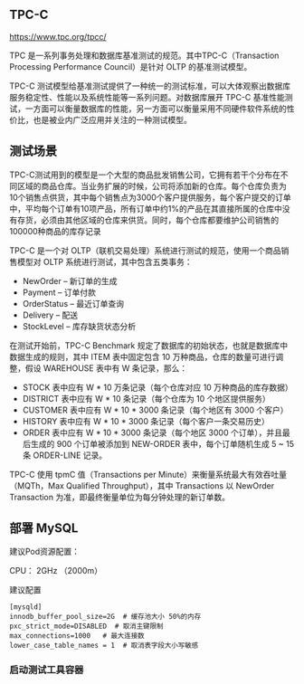 ## TPC-C

<https://www.tpc.org/tpcc/>

TPC 是一系列事务处理和数据库基准测试的规范。其中TPC-C（Transaction Processing Performance Council）是针对 OLTP 的基准测试模型。

TPC-C 测试模型给基准测试提供了一种统一的测试标准，可以大体观察出数据库服务稳定性、性能以及系统性能等一系列问题。对数据库展开 TPC-C 基准性能测试，一方面可以衡量数据库的性能，另一方面可以衡量采用不同硬件软件系统的性价比，也是被业内广泛应用并关注的一种测试模型。

## 测试场景

TPC-C测试用到的模型是一个大型的商品批发销售公司，它拥有若干个分布在不同区域的商品仓库。当业务扩展的时候，公司将添加新的仓库。每个仓库负责为10个销售点供货，其中每个销售点为3000个客户提供服务，每个客户提交的订单中，平均每个订单有10项产品，所有订单中约1%的产品在其直接所属的仓库中没有存货，必须由其他区域的仓库来供货。同时，每个仓库都要维护公司销售的100000种商品的库存记录

TPC-C 是一个对 OLTP（联机交易处理）系统进行测试的规范，使用一个商品销售模型对 OLTP 系统进行测试，其中包含五类事务：

* NewOrder – 新订单的生成
* Payment – 订单付款
* OrderStatus – 最近订单查询
* Delivery – 配送
* StockLevel – 库存缺货状态分析

在测试开始前，TPC-C Benchmark 规定了数据库的初始状态，也就是数据库中数据生成的规则，其中 ITEM 表中固定包含 10 万种商品，仓库的数量可进行调整，假设 WAREHOUSE 表中有 W 条记录，那么：

* STOCK 表中应有 W * 10 万条记录（每个仓库对应 10 万种商品的库存数据）
* DISTRICT 表中应有 W * 10 条记录（每个仓库为 10 个地区提供服务）
* CUSTOMER 表中应有 W * 10 * 3000 条记录（每个地区有 3000 个客户）
* HISTORY 表中应有 W * 10 * 3000 条记录（每个客户一条交易历史）
* ORDER 表中应有 W * 10 * 3000 条记录（每个地区 3000 个订单），并且最后生成的 900 个订单被添加到 NEW-ORDER 表中，每个订单随机生成 5 ~ 15 条 ORDER-LINE 记录。

TPC-C 使用 tpmC 值（Transactions per Minute）来衡量系统最大有效吞吐量（MQTh，Max Qualified Throughput），其中 Transactions 以 NewOrder Transaction 为准，即最终衡量单位为每分钟处理的新订单数。

## 部署 MySQL

建议Pod资源配置：

CPU： 2GHz （2000m）

建议配置

```
[mysqld]
innodb_buffer_pool_size=2G  # 缓存池大小 50%的内存
pxc_strict_mode=DISABLED  # 取消主键限制
max_connections=1000   # 最大连接数
lower_case_table_names = 1  # 取消表字段大小写敏感
```

### **启动测试工具容器**
